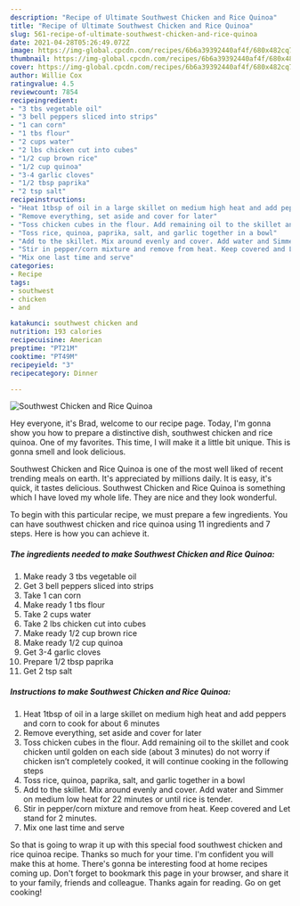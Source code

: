 ```yaml
---
description: "Recipe of Ultimate Southwest Chicken and Rice Quinoa"
title: "Recipe of Ultimate Southwest Chicken and Rice Quinoa"
slug: 561-recipe-of-ultimate-southwest-chicken-and-rice-quinoa
date: 2021-04-28T05:26:49.072Z
image: https://img-global.cpcdn.com/recipes/6b6a39392440af4f/680x482cq70/southwest-chicken-and-rice-quinoa-recipe-main-photo.jpg
thumbnail: https://img-global.cpcdn.com/recipes/6b6a39392440af4f/680x482cq70/southwest-chicken-and-rice-quinoa-recipe-main-photo.jpg
cover: https://img-global.cpcdn.com/recipes/6b6a39392440af4f/680x482cq70/southwest-chicken-and-rice-quinoa-recipe-main-photo.jpg
author: Willie Cox
ratingvalue: 4.5
reviewcount: 7854
recipeingredient:
- "3 tbs vegetable oil"
- "3 bell peppers sliced into strips"
- "1 can corn"
- "1 tbs flour"
- "2 cups water"
- "2 lbs chicken cut into cubes"
- "1/2 cup brown rice"
- "1/2 cup quinoa"
- "3-4 garlic cloves"
- "1/2 tbsp paprika"
- "2 tsp salt"
recipeinstructions:
- "Heat 1tbsp of oil in a large skillet on medium high heat and add peppers and corn to cook for about 6 minutes"
- "Remove everything, set aside and cover for later"
- "Toss chicken cubes in the flour. Add remaining oil to the skillet and cook chicken until golden on each side (about 3 minutes) do not worry if chicken isn’t completely cooked, it will continue cooking in the following steps"
- "Toss rice, quinoa, paprika, salt, and garlic together in a bowl"
- "Add to the skillet. Mix around evenly and cover. Add water and Simmer on medium low heat for 22 minutes or until rice is tender."
- "Stir in pepper/corn mixture and remove from heat. Keep covered and Let stand for 2 minutes."
- "Mix one last time and serve"
categories:
- Recipe
tags:
- southwest
- chicken
- and

katakunci: southwest chicken and 
nutrition: 193 calories
recipecuisine: American
preptime: "PT21M"
cooktime: "PT49M"
recipeyield: "3"
recipecategory: Dinner

---
```



![Southwest Chicken and Rice Quinoa](https://img-global.cpcdn.com/recipes/6b6a39392440af4f/680x482cq70/southwest-chicken-and-rice-quinoa-recipe-main-photo.jpg)

Hey everyone, it's Brad, welcome to our recipe page. Today, I'm gonna show you how to prepare a distinctive dish, southwest chicken and rice quinoa. One of my favorites. This time, I will make it a little bit unique. This is gonna smell and look delicious.



Southwest Chicken and Rice Quinoa is one of the most well liked of recent trending meals on earth. It's appreciated by millions daily. It is easy, it's quick, it tastes delicious. Southwest Chicken and Rice Quinoa is something which I have loved my whole life. They are nice and they look wonderful.


To begin with this particular recipe, we must prepare a few ingredients. You can have southwest chicken and rice quinoa using 11 ingredients and 7 steps. Here is how you can achieve it.

<!--inarticleads1-->

##### The ingredients needed to make Southwest Chicken and Rice Quinoa:

1. Make ready 3 tbs vegetable oil
1. Get 3 bell peppers sliced into strips
1. Take 1 can corn
1. Make ready 1 tbs flour
1. Take 2 cups water
1. Take 2 lbs chicken cut into cubes
1. Make ready 1/2 cup brown rice
1. Make ready 1/2 cup quinoa
1. Get 3-4 garlic cloves
1. Prepare 1/2 tbsp paprika
1. Get 2 tsp salt




<!--inarticleads2-->

##### Instructions to make Southwest Chicken and Rice Quinoa:

1. Heat 1tbsp of oil in a large skillet on medium high heat and add peppers and corn to cook for about 6 minutes
1. Remove everything, set aside and cover for later
1. Toss chicken cubes in the flour. Add remaining oil to the skillet and cook chicken until golden on each side (about 3 minutes) do not worry if chicken isn’t completely cooked, it will continue cooking in the following steps
1. Toss rice, quinoa, paprika, salt, and garlic together in a bowl
1. Add to the skillet. Mix around evenly and cover. Add water and Simmer on medium low heat for 22 minutes or until rice is tender.
1. Stir in pepper/corn mixture and remove from heat. Keep covered and Let stand for 2 minutes.
1. Mix one last time and serve




So that is going to wrap it up with this special food southwest chicken and rice quinoa recipe. Thanks so much for your time. I'm confident you will make this at home. There's gonna be interesting food at home recipes coming up. Don't forget to bookmark this page in your browser, and share it to your family, friends and colleague. Thanks again for reading. Go on get cooking!
